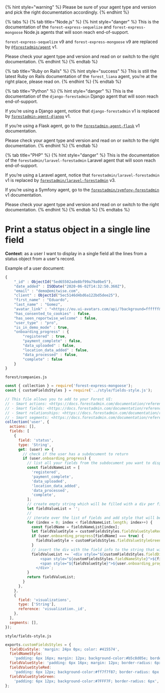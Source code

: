 {% hint style="warning" %}
Please be sure of your agent type and version and pick the right documentation accordingly.
{% endhint %}

{% tabs %}
{% tab title="Node.js" %}
{% hint style="danger" %}
This is the documentation of the `forest-express-sequelize` and `forest-express-mongoose` Node.js agents that will soon reach end-of-support.

`forest-express-sequelize` v9 and `forest-express-mongoose` v9 are replaced by [`@forestadmin/agent`](https://docs.forestadmin.com/developer-guide-agents-nodejs/) v1.

Please check your agent type and version and read on or switch to the right documentation.
{% endhint %}
{% endtab %}

{% tab title="Ruby on Rails" %}
{% hint style="success" %}
This is still the latest Ruby on Rails documentation of the `forest_liana` agent, you’re at the right place, please read on.
{% endhint %}
{% endtab %}

{% tab title="Python" %}
{% hint style="danger" %}
This is the documentation of the `django-forestadmin` Django agent that will soon reach end-of-support.

If you’re using a Django agent, notice that `django-forestadmin` v1 is replaced by [`forestadmin-agent-django`](https://docs.forestadmin.com/developer-guide-agents-python) v1.

If you’re using a Flask agent, go to the [`forestadmin-agent-flask`](https://docs.forestadmin.com/developer-guide-agents-python) v1 documentation.

Please check your agent type and version and read on or switch to the right documentation.
{% endhint %}
{% endtab %}

{% tab title="PHP" %}
{% hint style="danger" %}
This is the documentation of the `forestadmin/laravel-forestadmin` Laravel agent that will soon reach end-of-support.

If you’re using a Laravel agent, notice that `forestadmin/laravel-forestadmin` v1 is replaced by [`forestadmin/laravel-forestadmin`](https://docs.forestadmin.com/developer-guide-agents-php) v3.

If you’re using a Symfony agent, go to the [`forestadmin/symfony-forestadmin`](https://docs.forestadmin.com/developer-guide-agents-php) v1 documentation.

Please check your agent type and version and read on or switch to the right documentation.
{% endhint %}
{% endtab %}
{% endtabs %}

# Print a status object in a single line field

**Context**: as a user I want to display in a single field all the lines from a status object from a user's record.

Example of a user document:

```jsx
{
    "_id" : ObjectId("5ed65502ade8bf99a79a0be5"),
    "date_added" : ISODate("2020-06-02T14:32:50.360Z"),
    "email" : "demo@emitwise.com",
    "client" : ObjectId("5ec5146d4bd6a122bd5dee25"),
    "first_name" : "Eduardo",
    "last_name" : "Gomez",
    "avatar_link" : "<https://eu.ui-avatars.com/api/?background=ffffff&color=000&name=Eduardo+Gomez>",
    "has_consented_to_cookies" : false,
    "has_seen_reportwise_welcome" : false,
    "user_type" : "pro",
    "is_in_demo_mode" : true,
    "onboarding_progress" : {
        "registered" : true,
        "payment_complete" : false,
        "data_uploaded" : false,
        "location_data_added" : false,
        "data_processed" : false,
        "complete" : false
    }
}
```

`forest/companies.js`

```jsx
const { collection } = require('forest-express-mongoose');
const { customFieldsStyles } = require('../style/fields-style.js');

// This file allows you to add to your Forest UI:
// - Smart actions: <https://docs.forestadmin.com/documentation/reference-guide/actions/create-and-manage-smart-actions>
// - Smart fields: <https://docs.forestadmin.com/documentation/reference-guide/fields/create-and-manage-smart-fields>
// - Smart relationships: <https://docs.forestadmin.com/documentation/reference-guide/relationships/create-a-smart-relationship>
// - Smart segments: <https://docs.forestadmin.com/documentation/reference-guide/segments/smart-segments>
collection('user', {
  actions: [],
  fields: [
    {
      field: 'status',
      type: 'String',
      get: (user) => {
        // check if the user has a subdocument to return
        if (user.onboarding_progress) {
          // list all your fields from the subdocument you want to display
          const fieldsNameList = [
            'registered',
            'payment_complete',
            'data_uploaded',
            'location_data_added',
            'data_processed',
            'complete',
          ];
          // create empty string which will be filled with a div per field listed above - this string will be the value returned
          let fieldValueList = '';
          //
          // iterate over the list of fields and add style that will be used to display the subdocument fields
          for (index = 0; index < fieldsNameList.length; index++) {
            const fieldName = fieldsNameList[index];
            let fieldValueStyle = customFieldsStyles.fieldValueStyleRed;
            if (user.onboarding_progress[fieldName] === true) {
              fieldValueStyle = customFieldsStyles.fieldValueStyleGreen;
            }
            // insert the div with the field info to the string that will be returned
            fieldValueList += `<div style="${customFieldsStyles.fieldDivStyle}">
                <span style="${customFieldsStyles.fieldNameStyle}">${fieldName}</span>
                <span style="${fieldValueStyle}">${user.onboarding_progress[fieldName]}</span>
              </div>`;
          }
          return fieldValueList;
        }
      },
    },
    {
      field: 'visualizations',
      type: ['String'],
      reference: 'visualization._id',
    },
  ],
  segments: [],
});
```

`style/fields-style.js`

```javascript
exports.customFieldsStyles = {
  fieldDivStyle: 'margin: 24px 0px; color: #415574',
  fieldNameStyle:
    'padding: 6px 16px; margin: 12px; background-color:#b5c8d05e; border-radius: 6px',
  fieldValueStyle: 'padding: 6px 16px; margin: 12px; border-radius: 6px',
  fieldValueStyleRed:
    'padding: 6px 12px; background-color:#ff7f7f87; border-radius: 6px',
  fieldValueStyleGreen:
    'padding: 6px 12px; background-color:#7FFF7F; border-radius: 6px',
};
```
